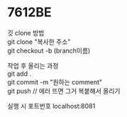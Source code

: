 # 7612BE

깃 clone 방법 <br>
git clone "복사한 주소" <br>
git checkout -b (branch이름) <br>

작업 후 올리는 과정 <br>
git add . <br>
git commit -m "원하는 comment" <br>
git push // 에러 뜨면 그거 복붙해서 올리기 <br>



실행 시 포트번호 localhost:8081
